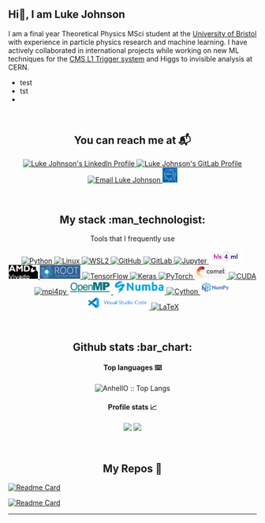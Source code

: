 ## Hi👋, I am Luke Johnson


I am a final year Theoretical Physics MSci student at the [University of Bristol](https://www.bristol.ac.uk/) with experience in particle physics research and machine learning. I have actively collaborated in international projects while working on new ML techniques for the [CMS L1 Trigger system](https://github.com/themrluke/StableDiffusionPUPPI) and Higgs to invisible analysis at CERN.

- test
- tst
- 

<br>

<h2 align="center">You can reach me at 📬</h2>

<p align="center">

  <a href="https://www.linkedin.com/in/themrluke/">
    <img src="https://www.vectorlogo.zone/logos/linkedin/linkedin-icon.svg" alt="Luke Johnson's LinkedIn Profile" height="30" width="30">
  </a>

  <a href="https://gitlab.cern.ch/ljohnson">
    <img src="https://www.vectorlogo.zone/logos/gitlab/gitlab-icon.svg" alt="Luke Johnson's GitLab Profile" height="30" width="30">
  </a>

  <a href="mailto:themrlukejohnson@gmail.com">
    <img src="https://www.vectorlogo.zone/logos/gmail/gmail-icon.svg" alt="Email Luke Johnson" height="30" width="30">
  </a>

  <a href="mailto:luke.johnson@cern.ch">
    <img src="https://github.com/themrluke/themrluke/blob/main/CERN_logo.png" alt="Email Luke Johnson at CERN" height="30" width="30">
  </a>
  
</p>

<br>

<h2 align="center">My stack :man_technologist:</h2>

<p align="center">Tools that I frequently use</p>

<p align="center">
  
  <!-- Python -->
  <a href="https://www.python.org/">
    <img src="https://img.shields.io/badge/Python-3776AB?style=for-the-badge&logo=python&logoColor=FFD43B" alt="Python">
  </a>

  <!-- Linux -->
  <a href="https://www.linux.org/">
    <img src="https://img.shields.io/badge/Linux-FCC624?style=for-the-badge&logo=linux&logoColor=black" alt="Linux">
  </a>

  <!-- WSL2 -->
  <a href="https://learn.microsoft.com/en-us/windows/wsl/">
    <img src="https://img.shields.io/badge/WSL2-4D4D4D?style=for-the-badge&logo=linux&logoColor=white" alt="WSL2">
  </a>

  <!-- GitHub -->
  <a href="https://github.com/themrluke">
    <img src="https://img.shields.io/badge/GitHub-181717?style=for-the-badge&logo=github&logoColor=white" alt="GitHub">
  </a>

  <!-- GitLab -->
  <a href="https://gitlab.cern.ch/ljohnson">
  <img src="https://img.shields.io/badge/GitLab-white?style=for-the-badge&logo=gitlab&logoColor=FC6D26" alt="GitLab">
  </a>

  <!-- Jupyter -->
  <a href="https://jupyter.org/">
    <img src="https://img.shields.io/badge/Jupyter-F37626?style=for-the-badge&logo=jupyter&logoColor=white" alt="Jupyter">
  </a>

  <!-- HLS4ML -->
  <a href="https://fastmachinelearning.org/hls4ml/">
      <img src="https://github.com/themrluke/themrluke/blob/main/hls4ml_logo.jpg" alt="HLS4ML" height="28">
    </a>
    
  <!-- Xilinx Vivado -->
  <a href="https://www.amd.com/en/products/software/adaptive-socs-and-fpgas/vivado/high-level-design.html">
    <img src="https://github.com/themrluke/themrluke/blob/main/AMD_Vivado_logo.png" alt="AMD Vivado" height="28">
  </a>

  <!-- ROOT -->
  <a href="https://root.cern/">
    <img src="https://github.com/themrluke/themrluke/blob/main/ROOT_logo.png" alt="ROOT" height="28">
  </a>

  <!-- TensorFlow -->
  <a href="https://www.tensorflow.org/">
    <img src="https://img.shields.io/badge/TensorFlow-FF6F00?style=for-the-badge&logo=tensorflow&logoColor=white" alt="TensorFlow">
  </a>

  <!-- Keras -->
  <a href="https://keras.io/">
    <img src="https://img.shields.io/badge/Keras-D00000?style=for-the-badge&logo=keras&logoColor=white" alt="Keras">
  </a>

  <!-- PyTorch -->
  <a href="https://pytorch.org/">
    <img src="https://img.shields.io/badge/PyTorch-EE4C2C?style=for-the-badge&logo=pytorch&logoColor=white" alt="PyTorch">
  </a>

  <!-- Comet -->
  <a href="https://www.comet.com/site/">
    <img src="https://github.com/themrluke/themrluke/blob/main/Comet_logo.jpg" alt="Comet" height="28">
  </a>

  <!-- CUDA -->
  <a href="https://developer.nvidia.com/cuda-zone">
    <img src="https://img.shields.io/badge/CUDA-76B900?style=for-the-badge&logo=nvidia&logoColor=white" alt="CUDA">
  </a>

  <!-- MPI -->
  <a href="https://mpi4py.readthedocs.io/">
    <img src="https://img.shields.io/badge/mpi4py-FFD43B?style=for-the-badge&logo=python&logoColor=3776AB" alt="mpi4py">
  </a>

  <!-- OpenMP -->
  <a href="https://www.openmp.org/">
    <img src="https://github.com/themrluke/themrluke/blob/main/OpenMP_logo.png" alt="OpenMP" height="28">
  </a>

  <!-- Numba -->
  <a href="https://numba.pydata.org/">
    <img src="https://github.com/themrluke/themrluke/blob/main/Numba_logo.png" alt="Numba" height="28">
  </a>

  <!-- Cython -->
  <a href="https://cython.org/">
  <img src="https://img.shields.io/badge/Cython-5A3E85?style=for-the-badge&logo=python&logoColor=white" alt="Cython">
</a>

  <!-- NumPy -->
  <a href="https://numpy.org/">
    <img src="https://github.com/themrluke/themrluke/blob/main/NumPy_logo.png" alt="NumPy" height="28">
  </a>

  <!-- VScode -->
  <a href="https://code.visualstudio.com/">
    <img src="https://github.com/themrluke/themrluke/blob/main/visualstudiocode_logo.png" alt="VS Code" height="28">
  </a>
  
  <!-- LaTeX -->
  <a href="https://www.latex-project.org/">
    <img src="https://img.shields.io/badge/LaTeX-008080?style=for-the-badge&logo=latex&logoColor=white" alt="LaTeX">
  </a>

</p>

<br>

<h2 align="center">Github stats :bar_chart:</h2>

<h4 align="center">Top languages ⌨️</h4>

<p align="center"><img src="https://github-readme-stats.vercel.app/api/top-langs/?username=themrluke&langs_count=10&theme=tokyonight&layout=compact" alt="AnhellO :: Top Langs" /></p>

<h4 align="center">Profile stats 📈</h4>

<p align="center">
  <img src="https://github-readme-stats.vercel.app/api?username=themrluke&show_icons=true&theme=radical&hide=issues&include_all_commits=true&count_private=true&rank_icon=github" width="47%" />
  <img src="https://nirzak-streak-stats.vercel.app?user=themrluke&theme=cobalt&date_format=j%20M%5B%20Y%5D" width="47%" />
</p>

<br>

<h2 align="center">My Repos 📕</h2>

[![Readme Card](https://github-readme-stats.vercel.app/api/pin/?username=themrluke&repo=LatticeBoltzmann&theme=nord)](https://github.com/themrluke/LatticeBoltzmann)

[![Readme Card](https://github-readme-stats.vercel.app/api/pin/?username=themrluke&repo=StableDiffusionPUPPI&theme=nord)](https://github.com/themrluke/StableDiffusionPUPPI)

---

<!--
**themrluke/themrluke** is a ✨ _special_ ✨ repository because its `README.md` (this file) appears on your GitHub profile.

Here are some ideas to get you started:

- 🔭 I’m currently working on ...
- 🌱 I’m currently learning ...
- 👯 I’m looking to collaborate on ...
- 🤔 I’m looking for help with ...
- 💬 Ask me about ...
- 📫 How to reach me: ...
- 😄 Pronouns: ...
- ⚡ Fun fact: ...
-->
